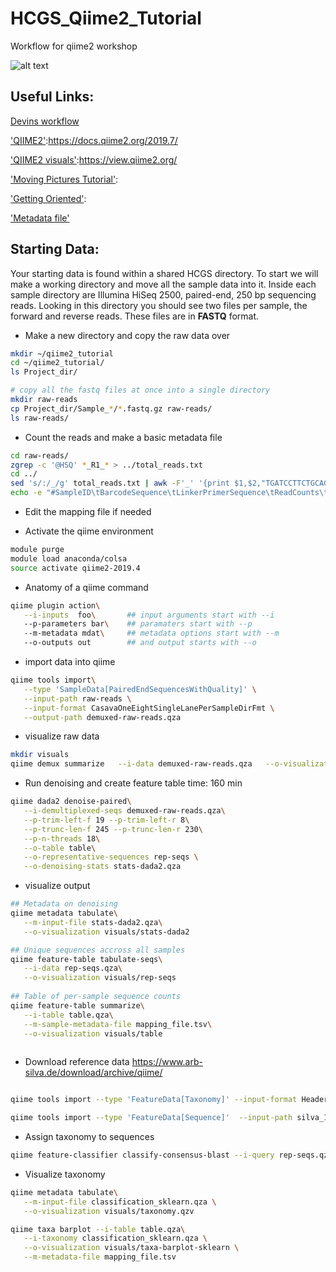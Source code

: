 # HCGS_Qiime2_Tutorial
Workflow for qiime2 workshop

![alt text](https://pbs.twimg.com/profile_images/788836988933681153/5x29uqk3_400x400.jpg)

## Useful Links:

[Devins workflow](https://bitbucket.org/dwthomas/workshop-notes/src/master/QIIME%2016S%20walkthrough%20T3%202019.md)

['QIIME2'](https://docs.qiime2.org/2019.7/):https://docs.qiime2.org/2019.7/

['QIIME2 visuals'](https://view.qiime2.org/):https://view.qiime2.org/

['Moving Pictures Tutorial'](https://docs.qiime2.org/2019.4/tutorials/moving-pictures/): 

['Getting Oriented'](https://docs.qiime2.org/2019.7/tutorials/overview/#let-s-get-oriented-flowcharts):

['Metadata file'](https://docs.google.com/spreadsheets/d/1ZiRFItD26vgetcQQft41yiZgTJULstbdYrcprlgLws0/edit?usp=sharing)

## Starting Data:
Your starting data is found within a shared HCGS directory. To start we will make a working directory and move all the sample data into it. Inside each sample directory are Illumina HiSeq 2500, paired-end, 250 bp sequencing reads. Looking in this directory you should see two files per sample, the forward and reverse reads. These files are in **FASTQ** format.

* Make a new directory and copy the raw data over

```bash
mkdir ~/qiime2_tutorial
cd ~/qiime2_tutorial/
ls Project_dir/ 

# copy all the fastq files at once into a single directory
mkdir raw-reads
cp Project_dir/Sample_*/*.fastq.gz raw-reads/
ls raw-reads/
```


* Count the reads and make a basic metadata file
```bash
cd raw-reads/
zgrep -c '@HSQ' *_R1_* > ../total_reads.txt
cd ../
sed 's/:/_/g' total_reads.txt | awk -F'_' '{print $1,$2,"TGATCCTTCTGCAGGTTCACCTAC",$6,$1}' | sed 's/ /\t/g' > mapping_file.tsv
echo -e "#SampleID\tBarcodeSequence\tLinkerPrimerSequence\tReadCounts\tDescription" | cat - mapping_file.tsv > temp && mv temp mapping_file.tsv
```

* Edit the mapping file if needed


* Activate the qiime environment

```bash
module purge
module load anaconda/colsa
source activate qiime2-2019.4
```

* Anatomy of a qiime command
```bash
qiime plugin action\
   --i-inputs  foo\       ## input arguments start with --i
   --p-parameters bar\    ## paramaters start with --p
   --m-metadata mdat\     ## metadata options start with --m
   --o-outputs out        ## and output starts with --o

```

* import data into qiime

```bash
qiime tools import\
   --type 'SampleData[PairedEndSequencesWithQuality]' \
   --input-path raw-reads \
   --input-format CasavaOneEightSingleLanePerSampleDirFmt \
   --output-path demuxed-raw-reads.qza
```

* visualize raw data
```bash
mkdir visuals
qiime demux summarize   --i-data demuxed-raw-reads.qza   --o-visualization visuals/demuxed-raw-reads
```

* Run denoising and create feature table
time: 160 min

```bash
qiime dada2 denoise-paired\
   --i-demultiplexed-seqs demuxed-raw-reads.qza\
   --p-trim-left-f 19 --p-trim-left-r 8\
   --p-trunc-len-f 245 --p-trunc-len-r 230\
   --p-n-threads 18\
   --o-table table\
   --o-representative-sequences rep-seqs \
   --o-denoising-stats stats-dada2.qza
   ```

* visualize output

```bash
## Metadata on denoising
qiime metadata tabulate\
   --m-input-file stats-dada2.qza\
   --o-visualization visuals/stats-dada2

## Unique sequences accross all samples
qiime feature-table tabulate-seqs\
   --i-data rep-seqs.qza\
   --o-visualization visuals/rep-seqs
   
## Table of per-sample sequence counts
qiime feature-table summarize\
   --i-table table.qza\
   --m-sample-metadata-file mapping_file.tsv\
   --o-visualization visuals/table
   
 ```
 
* Download reference data
https://www.arb-silva.de/download/archive/qiime/

```bash

qiime tools import --type 'FeatureData[Taxonomy]' --input-format HeaderlessTSVTaxonomyFormat --input-path majority_taxonomy_7_levels.txt --output-path qiime-ref-taxonomy_99

qiime tools import --type 'FeatureData[Sequence]'  --input-path silva_132_99_16S.fna --output-path reference-seqs

```

* Assign taxonomy to sequences

```bash
qiime feature-classifier classify-consensus-blast --i-query rep-seqs.qza --i-reference-taxonomy reference_database/qiime-ref-taxonomy_99.qza --i-reference-reads reference_database/reference-seqs.qza --o-classification classification_blast.qza --p-perc-identity 0.8 --p-maxaccepts 1
```

* Visualize taxonomy
```bash
qiime metadata tabulate\
   --m-input-file classification_sklearn.qza \
   --o-visualization visuals/taxonomy.qzv

qiime taxa barplot --i-table table.qza\
   --i-taxonomy classification_sklearn.qza \
   --o-visualization visuals/taxa-barplot-sklearn \
   --m-metadata-file mapping_file.tsv
   ```
